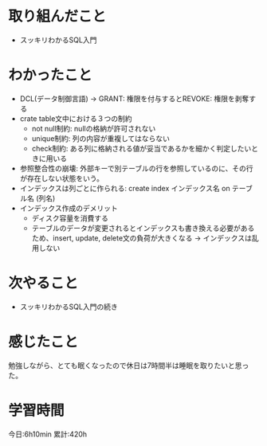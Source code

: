 # 取り組んだこと       
- スッキリわかるSQL入門
# わかったこと
- DCL(データ制御言語) → GRANT: 権限を付与するとREVOKE: 権限を剥奪する
- crate table文中における３つの制約
  - not null制約: nullの格納が許可されない
  - unique制約: 列の内容が重複してはならない
  - check制約: ある列に格納される値が妥当であるかを細かく判定したいときに用いる
- 参照整合性の崩壊: 外部キーで別テーブルの行を参照しているのに、その行が存在しない状態をいう。
- インデックスは列ごとに作られる:  create index インデックス名 on テーブル名 (列名)
- インデックス作成のデメリット
  - ディスク容量を消費する
  - テーブルのデータが変更されるとインデックスも書き換える必要があるため、insert, update, delete文の負荷が大きくなる
  → インデックスは乱用しない
# 次やること  
- スッキリわかるSQL入門の続き
# 感じたこと
勉強しながら、とても眠くなったので休日は7時間半は睡眠を取りたいと思った。  
# 学習時間  
今日:6h10min 
累計:420h
